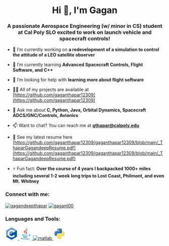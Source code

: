 <h1 align="center">Hi 👋, I'm Gagan</h1>
<h3 align="center">A passionate Aerospace Engineering (w/ minor in CS) student at Cal Poly SLO excited to work on launch vehicle and spacecraft controls!</h3>

- 🔭 I’m currently working on **a redevelopment of a simulation to control the attitude of a LEO satellite observer**

- 🌱 I’m currently learning **Advanced Spacecraft Controls, Flight Software, and C++**

- 🤝 I’m looking for help with **learning more about flight software**

- 👨‍💻 All of my projects are available at [https://github.com/gaganthapar12309](https://github.com/gaganthapar12309)

- 💬 Ask me about **C, Python, Java, Orbital Dynamics, Spacecraft ADCS/GNC/Controls, Avionics**

- 📫 Want to chat? You can reach me at **gthapar@calpoly.edu**

- 📄 See my latest resume here [https://github.com/gaganthapar12309/gaganthapar12309/blob/main/_ThaparGagandeepResume.pdf](https://github.com/gaganthapar12309/gaganthapar12309/blob/main/_ThaparGagandeepResume.pdf)

- ⚡ Fun fact: **Over the course of 4 years I backpacked 1000+ miles including several 1-2 week long trips to Lost Coast, Philmont, and even Mt. Whitney**

<h3 align="left">Connect with me:</h3>
<p align="left">
<a href="https://linkedin.com/in/gagandeepthapar" target="blank"><img align="center" src="https://raw.githubusercontent.com/rahuldkjain/github-profile-readme-generator/master/src/images/icons/Social/linked-in-alt.svg" alt="gagandeepthapar" height="30" width="40" /></a>
<a href="https://instagram.com/gagant00" target="blank"><img align="center" src="https://raw.githubusercontent.com/rahuldkjain/github-profile-readme-generator/master/src/images/icons/Social/instagram.svg" alt="gagant00" height="30" width="40" /></a>
</p>

<h3 align="left">Languages and Tools:</h3>
<p align="left"> <a href="https://www.cprogramming.com/" target="_blank" rel="noreferrer"> <img src="https://raw.githubusercontent.com/devicons/devicon/master/icons/c/c-original.svg" alt="c" width="40" height="40"/> </a> <a href="https://www.java.com" target="_blank" rel="noreferrer"> <img src="https://raw.githubusercontent.com/devicons/devicon/master/icons/java/java-original.svg" alt="java" width="40" height="40"/> </a> <a href="https://www.mathworks.com/" target="_blank" rel="noreferrer"> <img src="https://upload.wikimedia.org/wikipedia/commons/2/21/Matlab_Logo.png" alt="matlab" width="40" height="40"/> </a> <a href="https://www.python.org" target="_blank" rel="noreferrer"> <img src="https://raw.githubusercontent.com/devicons/devicon/master/icons/python/python-original.svg" alt="python" width="40" height="40"/> </a> </p>
